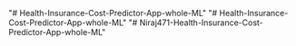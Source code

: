 "# Health-Insurance-Cost-Predictor-App-whole-ML" 
"# Health-Insurance-Cost-Predictor-App-whole-ML" 
"# Niraj471-Health-Insurance-Cost-Predictor-App-whole-ML" 
